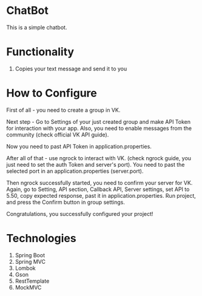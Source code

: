 # ChatBot

This is a simple chatbot.

# Functionality 
1. Copies your text message and send it to you

# How to Configure

First of all - you need to create a group in VK. 

Next step - Go to Settings of your just created group and make API Token for interaction with your app. Also, you need to enable messages from the community (check official VK API guide).

Now you need to past API Token in application.properties.

After all of that - use ngrock to interact with VK. (check ngrock guide, you just need to set the auth Token and server's port). You need to past the selected port in an application.properties (server.port).

Then ngrock successfully started, you need to confirm your server for VK. Again, go to Setting, API section, Callback API, Server settings, set API to 5.50, copy expected response,  past it in application.properties. Run project, and press the Confirm button in group settings.

Congratulations, you successfully configured your project!

# Technologies

1. Spring Boot
2. Spring MVC
3. Lombok
4. Gson
5. RestTemplate
6. MockMVC

